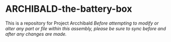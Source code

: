 # ARCHIBALD-the-battery-box
This is a repository for Project Arcchibald
*Before attempting to modify or alter any part or file within this assembly, please be sure to sync before and after any changes are made.*
